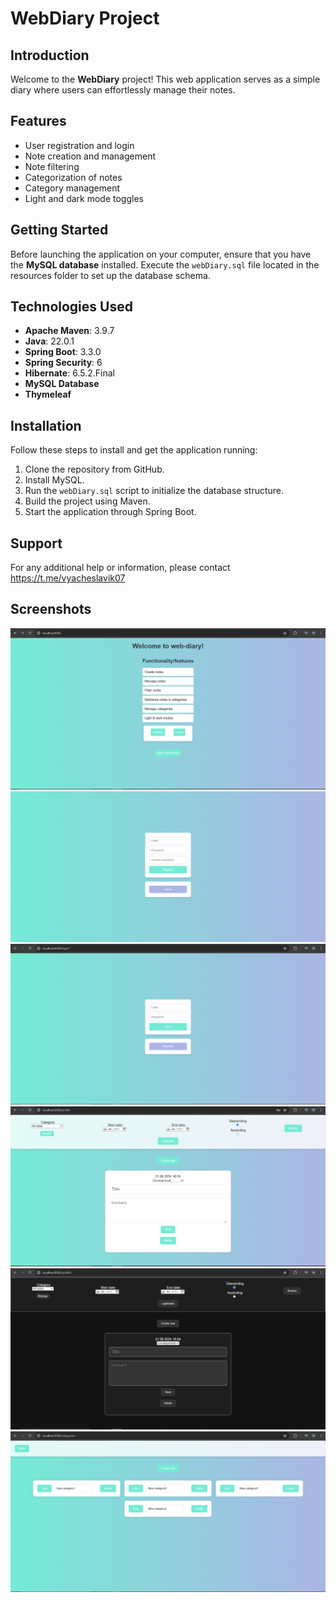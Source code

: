 # WebDiary Project

## Introduction
Welcome to the **WebDiary** project! This web application serves as a simple diary where users can effortlessly manage their notes.

## Features
- User registration and login
- Note creation and management
- Note filtering
- Categorization of notes
- Category management
- Light and dark mode toggles

## Getting Started
Before launching the application on your computer, ensure that you have the **MySQL database** installed. Execute the `webDiary.sql` file located in the resources folder to set up the database schema.

## Technologies Used
- **Apache Maven**: 3.9.7
- **Java**: 22.0.1
- **Spring Boot**: 3.3.0
- **Spring Security**: 6
- **Hibernate**: 6.5.2.Final
- **MySQL Database**
- **Thymeleaf**

## Installation
Follow these steps to install and get the application running:
1. Clone the repository from GitHub.
2. Install MySQL.
3. Run the `webDiary.sql` script to initialize the database structure.
4. Build the project using Maven.
5. Start the application through Spring Boot.

## Support
For any additional help or information, please contact https://t.me/vyacheslavik07

## Screenshots

![Home Page](/screenshots/index.png)
![Registration Page](/screenshots/registration.png)
![Login Page](/screenshots/login.png)
![Profile Page](/screenshots/profile.png)
![dark mode Page](/screenshots/dark-mode.png)
![Categories Page](/screenshots/categories.png)
